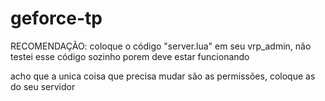 # geforce-tp
RECOMENDAÇÃO: coloque o código "server.lua" em seu vrp_admin, não testei esse código sozinho porem deve estar funcionando

acho que a unica coisa que precisa mudar são as permissões, coloque as do seu servidor
